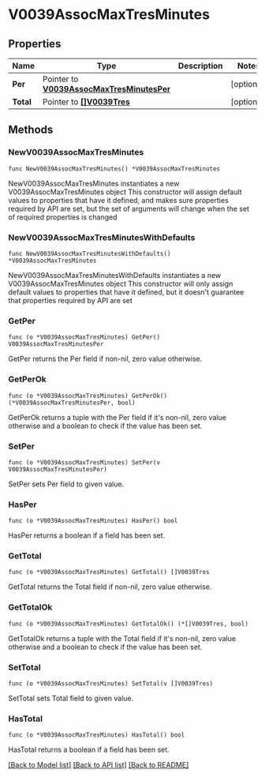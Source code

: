 # V0039AssocMaxTresMinutes

## Properties

Name | Type | Description | Notes
------------ | ------------- | ------------- | -------------
**Per** | Pointer to [**V0039AssocMaxTresMinutesPer**](V0039AssocMaxTresMinutesPer.md) |  | [optional] 
**Total** | Pointer to [**[]V0039Tres**](V0039Tres.md) |  | [optional] 

## Methods

### NewV0039AssocMaxTresMinutes

`func NewV0039AssocMaxTresMinutes() *V0039AssocMaxTresMinutes`

NewV0039AssocMaxTresMinutes instantiates a new V0039AssocMaxTresMinutes object
This constructor will assign default values to properties that have it defined,
and makes sure properties required by API are set, but the set of arguments
will change when the set of required properties is changed

### NewV0039AssocMaxTresMinutesWithDefaults

`func NewV0039AssocMaxTresMinutesWithDefaults() *V0039AssocMaxTresMinutes`

NewV0039AssocMaxTresMinutesWithDefaults instantiates a new V0039AssocMaxTresMinutes object
This constructor will only assign default values to properties that have it defined,
but it doesn't guarantee that properties required by API are set

### GetPer

`func (o *V0039AssocMaxTresMinutes) GetPer() V0039AssocMaxTresMinutesPer`

GetPer returns the Per field if non-nil, zero value otherwise.

### GetPerOk

`func (o *V0039AssocMaxTresMinutes) GetPerOk() (*V0039AssocMaxTresMinutesPer, bool)`

GetPerOk returns a tuple with the Per field if it's non-nil, zero value otherwise
and a boolean to check if the value has been set.

### SetPer

`func (o *V0039AssocMaxTresMinutes) SetPer(v V0039AssocMaxTresMinutesPer)`

SetPer sets Per field to given value.

### HasPer

`func (o *V0039AssocMaxTresMinutes) HasPer() bool`

HasPer returns a boolean if a field has been set.

### GetTotal

`func (o *V0039AssocMaxTresMinutes) GetTotal() []V0039Tres`

GetTotal returns the Total field if non-nil, zero value otherwise.

### GetTotalOk

`func (o *V0039AssocMaxTresMinutes) GetTotalOk() (*[]V0039Tres, bool)`

GetTotalOk returns a tuple with the Total field if it's non-nil, zero value otherwise
and a boolean to check if the value has been set.

### SetTotal

`func (o *V0039AssocMaxTresMinutes) SetTotal(v []V0039Tres)`

SetTotal sets Total field to given value.

### HasTotal

`func (o *V0039AssocMaxTresMinutes) HasTotal() bool`

HasTotal returns a boolean if a field has been set.


[[Back to Model list]](../README.md#documentation-for-models) [[Back to API list]](../README.md#documentation-for-api-endpoints) [[Back to README]](../README.md)


